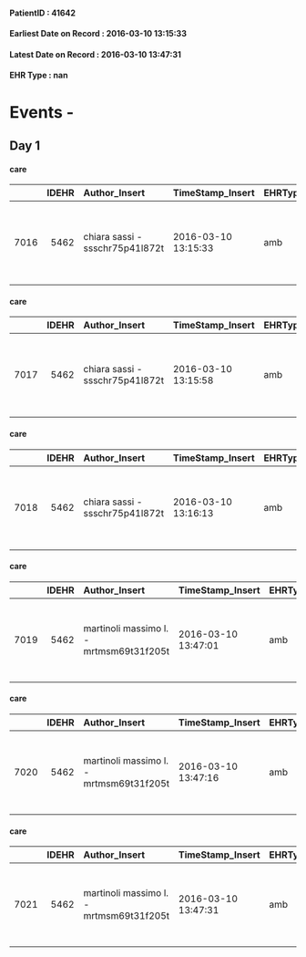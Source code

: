 
#### PatientID : 41642
#### Earliest Date on Record : 2016-03-10 13:15:33
#### Latest Date on Record : 2016-03-10 13:47:31
#### EHR Type : nan

# Events - 

## Day 1

#### care
|      |   IDEHR | Author_Insert                   | TimeStamp_Insert    | EHRType   |   PatientID |   IDGESTIONE_AUSILI |   opt_annulla_consegna | ds_note_x                                              | dt_Ric_consegna     | opt_ausilio                                     |
|-----:|--------:|:--------------------------------|:--------------------|:----------|------------:|--------------------:|-----------------------:|:-------------------------------------------------------|:--------------------|:------------------------------------------------|
| 7016 |    5462 | chiara sassi - ssschr75p41l872t | 2016-03-10 13:15:33 | amb       |       41642 |                6892 |                      0 | x delivery contact your child a cell phone 328 6868951 | 2016-03-10 00:00:00 | electronic articulated bed with side rails # 14 |

#### care
|      |   IDEHR | Author_Insert                   | TimeStamp_Insert    | EHRType   |   PatientID |   IDGESTIONE_AUSILI |   opt_annulla_consegna | ds_note_x                                              | dt_Ric_consegna     | opt_ausilio                             |
|-----:|--------:|:--------------------------------|:--------------------|:----------|------------:|--------------------:|-----------------------:|:-------------------------------------------------------|:--------------------|:----------------------------------------|
| 7017 |    5462 | chiara sassi - ssschr75p41l872t | 2016-03-10 13:15:58 | amb       |       41642 |                6893 |                      0 | x delivery contact your child a cell phone 328 6868951 | 2016-03-10 00:00:00 | antid air mattress with compressor # 16 |

#### care
|      |   IDEHR | Author_Insert                   | TimeStamp_Insert    | EHRType   |   PatientID |   IDGESTIONE_AUSILI |   opt_annulla_consegna | ds_note_x                                              | dt_Ric_consegna     | opt_ausilio                         |
|-----:|--------:|:--------------------------------|:--------------------|:----------|------------:|--------------------:|-----------------------:|:-------------------------------------------------------|:--------------------|:------------------------------------|
| 7018 |    5462 | chiara sassi - ssschr75p41l872t | 2016-03-10 13:16:13 | amb       |       41642 |                6894 |                      0 | x delivery contact your child a cell phone 328 6868951 | 2016-03-10 00:00:00 | handles for getting out of bed # 15 |

#### care
|      |   IDEHR | Author_Insert                           | TimeStamp_Insert    | EHRType   |   PatientID |   IDGESTIONE_AUSILI |   ds_ncons |   opt_annulla_consegna | ds_note_x                                              | dt_Ric_consegna     | dt_ric_cons_forn    | opt_ausilio                         |
|-----:|--------:|:----------------------------------------|:--------------------|:----------|------------:|--------------------:|-----------:|-----------------------:|:-------------------------------------------------------|:--------------------|:--------------------|:------------------------------------|
| 7019 |    5462 | martinoli massimo l. - mrtmsm69t31f205t | 2016-03-10 13:47:01 | amb       |       41642 |                6895 |      27373 |                      0 | x delivery contact your child a cell phone 328 6868951 | 2016-03-10 00:00:00 | 2016-03-10 00:00:00 | handles for getting out of bed # 15 |

#### care
|      |   IDEHR | Author_Insert                           | TimeStamp_Insert    | EHRType   |   PatientID |   IDGESTIONE_AUSILI |   ds_ncons |   opt_annulla_consegna | ds_note_x                                              | dt_Ric_consegna     | dt_ric_cons_forn    | opt_ausilio                             |
|-----:|--------:|:----------------------------------------|:--------------------|:----------|------------:|--------------------:|-----------:|-----------------------:|:-------------------------------------------------------|:--------------------|:--------------------|:----------------------------------------|
| 7020 |    5462 | martinoli massimo l. - mrtmsm69t31f205t | 2016-03-10 13:47:16 | amb       |       41642 |                6896 |      27373 |                      0 | x delivery contact your child a cell phone 328 6868951 | 2016-03-10 00:00:00 | 2016-03-10 00:00:00 | antid air mattress with compressor # 16 |

#### care
|      |   IDEHR | Author_Insert                           | TimeStamp_Insert    | EHRType   |   PatientID |   IDGESTIONE_AUSILI |   ds_ncons |   opt_annulla_consegna | ds_note_x                                              | dt_Ric_consegna     | dt_ric_cons_forn    | opt_ausilio                                     |
|-----:|--------:|:----------------------------------------|:--------------------|:----------|------------:|--------------------:|-----------:|-----------------------:|:-------------------------------------------------------|:--------------------|:--------------------|:------------------------------------------------|
| 7021 |    5462 | martinoli massimo l. - mrtmsm69t31f205t | 2016-03-10 13:47:31 | amb       |       41642 |                6897 |      27373 |                      0 | x delivery contact your child a cell phone 328 6868951 | 2016-03-10 00:00:00 | 2016-03-10 00:00:00 | electronic articulated bed with side rails # 14 |


